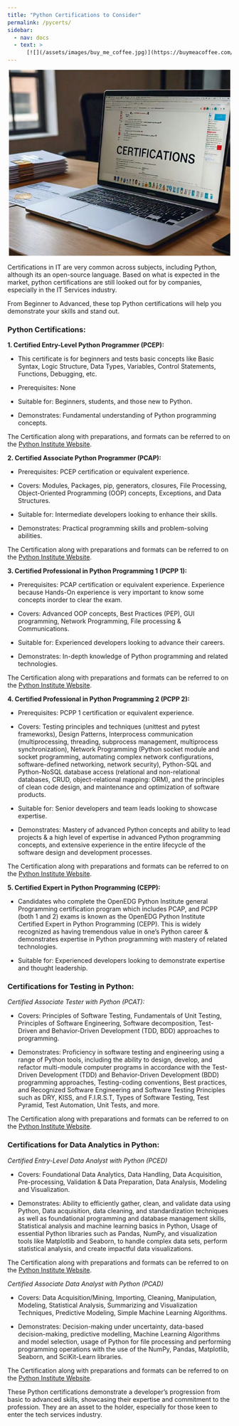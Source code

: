 ```yaml
---
title: "Python Certifications to Consider"
permalink: /pycerts/
sidebar:
  - nav: docs
  - text: >
      [![](/assets/images/buy_me_coffee.jpg)](https://buymeacoffee.com/softwaremusings){:target="_blank"}
---
```


![](https://github.com/dataasciences/dataasciences.github.io/blob/master/assets/images/certi.JPG?raw=true)

Certifications in IT are very common across subjects, including Python, although its an open-source language. Based on what is expected in the market, python certifications are still looked out for by companies, especially in the IT Services industry. 

From Beginner to Advanced, these top Python certifications will help you demonstrate your skills and stand out.

### Python Certifications:

**1. Certified Entry-Level Python Programmer (PCEP):**
  
* This certificate is for beginners and tests basic concepts like Basic Syntax, Logic Structure, Data Types, Variables, Control Statements, Functions, Debugging, etc. 

* Prerequisites: None

* Suitable for: Beginners, students, and those new to Python.

* Demonstrates: Fundamental understanding of Python programming concepts.

The Certification along with preparations, and formats can be referred to on the [Python Institute Website](https://pythoninstitute.org/pcep). 

**2. Certified Associate Python Programmer (PCAP):**

* Prerequisites: PCEP certification or equivalent experience.

* Covers: Modules, Packages, pip, generators, closures, File Processing, Object-Oriented Programming (OOP) concepts, Exceptions, and Data Structures.

* Suitable for: Intermediate developers looking to enhance their skills.

* Demonstrates: Practical programming skills and problem-solving abilities.

The Certification along with preparations and formats can be referred to on the [Python Institute Website](https://pythoninstitute.org/pcap). 

**3. Certified Professional in Python Programming 1 (PCPP 1):**

* Prerequisites: PCAP certification or equivalent experience. Experience because Hands-On experience is very important to know some concepts inorder to clear the exam.

* Covers: Advanced OOP concepts, Best Practices (PEP), GUI programming, Network Programming, File processing & Communications.

* Suitable for: Experienced developers looking to advance their careers.

* Demonstrates: In-depth knowledge of Python programming and related technologies.

The Certification along with preparations and formats can be referred to on the [Python Institute Website](https://pythoninstitute.org/pcpp1). 

**4. Certified Professional in Python Programming 2 (PCPP 2):**

* Prerequisites: PCPP 1 certification or equivalent experience.

* Covers: Testing principles and techniques (unittest and pytest frameworks), Design Patterns, Interprocess communication (multiprocessing, threading, subprocess management, multiprocess synchronization), Network Programming (Python socket module and socket programming, automating complex network configurations, software-defined networking, network security), Python-SQL and Python-NoSQL database access (relational and non-relational databases, CRUD, object-relational mapping: ORM), and the principles of clean code design, and maintenance and optimization of software products.

* Suitable for: Senior developers and team leads looking to showcase expertise.

* Demonstrates: Mastery of advanced Python concepts and ability to lead projects & a high level of expertise in advanced Python programming concepts, and extensive experience in the entire lifecycle of the software design and development processes.

The Certification along with preparations and formats can be referred to on the [Python Institute Website](https://pythoninstitute.org/pcpp2). 

**5. Certified Expert in Python Programming (CEPP):**

* Candidates who complete the OpenEDG Python Institute general Programming certification program which includes PCAP, and PCPP (both 1 and 2) exams is known as the OpenEDG Python Institute Certified Expert in Python Programming (CEPP). This is widely recognized as having tremendous value in one’s Python career & demonstrates expertise in Python programming with mastery of related technologies.

* Suitable for: Experienced developers looking to demonstrate expertise and thought leadership.

### Certifications for Testing in Python:

*Certified Associate Tester with Python (PCAT):*

* Covers: Principles of Software Testing, Fundamentals of Unit Testing, Principles of Software Engineering, Software decomposition, Test-Driven and Behavior-Driven Development (TDD, BDD) approaches to programming.

* Demonstrates: Proficiency in software testing and engineering using a range of Python tools, including the ability to design, develop, and refactor multi-module computer programs in accordance with the Test-Driven Development (TDD) and Behavior-Driven Development (BDD) programming approaches, Testing-coding conventions, Best practices, and Recognized Software Engineering and Software Testing Principles such as DRY, KISS, and F.I.R.S.T, Types of Software Testing, Test Pyramid, Test Automation, Unit Tests, and more.

The Certification along with preparations and formats can be referred to on the [Python Institute Website](https://pythoninstitute.org/pcat).

### Certifications for Data Analytics in Python:

*Certified Entry-Level Data Analyst with Python (PCED)*

* Covers: Foundational Data Analytics, Data Handling, Data Acquisition, Pre-processing, Validation & Data Preparation, Data Analysis, Modeling and Visualization.

* Demonstrates: Ability to efficiently gather, clean, and validate data using Python, Data acquisition, data cleaning, and standardization techniques as well as foundational programming and database management skills, Statistical analysis and machine learning basics in Python, Usage of essential Python libraries such as Pandas, NumPy, and visualization tools like Matplotlib and Seaborn, to handle complex data sets, perform statistical analysis, and create impactful data visualizations.

The Certification along with preparations and formats can be referred to on the [Python Institute Website](https://pythoninstitute.org/pced).

*Certified Associate Data Analyst with Python (PCAD)*

* Covers: Data Acquisition/Mining, Importing, Cleaning, Manipulation, Modeling, Statistical Analysis, Summarizing and Visualization Techniques, Predictive Modeling, Simple Machine Learning Algorithms.

* Demonstrates: Decision-making under uncertainty, data-based decision-making, predictive modelling, Machine Learning Algorithms and model selection, usage of Python for file processing and performing programming operations with the use of the NumPy, Pandas, Matplotlib, Seaborn, and SciKit-Learn libraries.

The Certification along with preparations and formats can be referred to on the [Python Institute Website](https://pythoninstitute.org/pcad).

These Python certifications demonstrate a developer’s progression from basic to advanced skills, showcasing their expertise and commitment to the profession. They are an asset to the holder, especially for those keen to enter the tech services industry.
